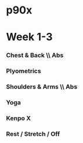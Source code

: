 # p90x

<h1> Week 1-3 </h1>

<h3> Chest & Back \\ Abs </h3>
<h3> Plyometrics </h3>
<h3> Shoulders & Arms \\ Abs </h3>
<h3> Yoga </h3>
<h3> Kenpo X </h3>
<h3> Rest / Stretch / Off </h3>
